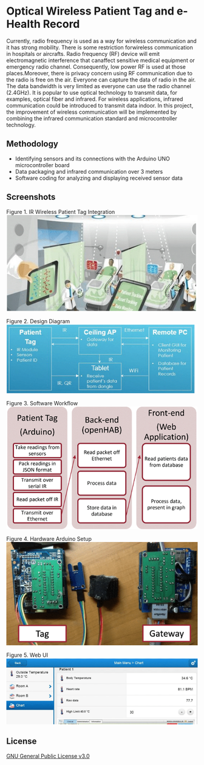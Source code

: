 # Optical Wireless Patient Tag and e-Health Record

Currently, radio frequency is used as a way for wireless communication and it has strong mobility. There is some restriction forwireless communication in hospitals or aircrafts. Radio frequency (RF) device will emit electromagnetic interference that canaffect sensitive medical equipment or emergency radio channel. Consequently, low power RF is used at those places.Moreover, there is privacy concern using RF communication due to the radio is free on the air. Everyone can capture the data of radio in the air. The data bandwidth is very limited as everyone can use the radio channel (2.4GHz). It is popular to use optical technology to transmit data, for examples, optical fiber and infrared. For wireless applications, infrared communication could be introduced to transmit data indoor. In this project, the improvement of wireless communication will be implemented by combining the infrared communication standard and microcontroller technology.

## Methodology

- Identifying sensors and its connections with the Arduino UNO microcontroller board
- Data packaging and infrared communication over 3 meters
- Software coding for analyzing and displaying received sensor data

## Screenshots
Figure 1. IR Wireless Patient Tag Integration
![figure1](poster/figure1.PNG "")

Figure 2. Design Diagram
![figure2](poster/figure2.PNG "")

Figure 3. Software Workflow
![figure3](poster/figure3.PNG "")

Figure 4. Hardware Arduino Setup
![figure4](poster/figure4.PNG "")

Figure 5. Web UI
![figure5](poster/figure5.PNG "")

## License

[GNU General Public License v3.0](https://www.gnu.org/licenses/gpl-3.0.html)